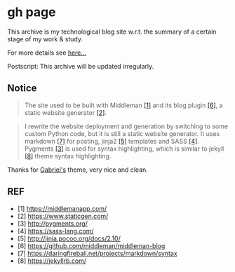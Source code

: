 # gh page

This archive is my technological blog site w.r.t. the summary of a certain stage of my work & study.

For more details see [here...](http://lijiansong.github.io)

Postscript:
This archive will be updated irregularly.

## Notice

> The site used to be built with Middleman [[1]](#middleman) and its blog plugin [[6]](#middleman_blog), a static website
> generator [[2]](#static_gen).

> I rewrite the website deployment and generation by switching to some custom Python code,
> but it is still a static website generator. It uses markdown [[7]](#markdown) for posting, jinja2 [[5]](#jinja2)
> templates and SASS [[4]](#SASS). Pygments [[3]](#pygments) is used for syntax highlighting,
> which is similar to jekyll [[8]](#jekyll) theme syntax highlighting.

Thanks for [Gabriel's](gabriel.corona@enst-bretagne.fr.) theme, very nice and clean.

## REF
- [1] <span id="middleman">https://middlemanapp.com/</span>
- [2] <span id="static_gen">https://www.staticgen.com/</span>
- [3] <span id="pygments">http://pygments.org/</span>
- [4] <span id="SASS">https://sass-lang.com/</span>
- [5] <span id="jinja2">http://jinja.pocoo.org/docs/2.10/</span>
- [6] <span id="middleman_blog">https://github.com/middleman/middleman-blog</span>
- [7] <span id="markdown">https://daringfireball.net/projects/markdown/syntax</span>
- [8] <span id="jekyll">https://jekyllrb.com/</span>
